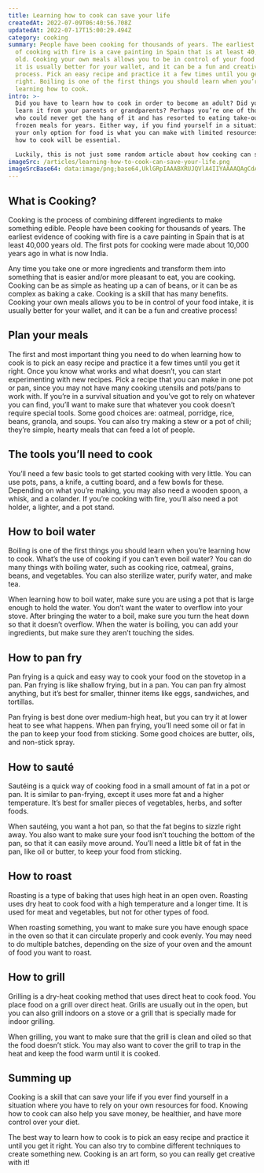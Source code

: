 ```yaml
---
title: Learning how to cook can save your life
createdAt: 2022-07-09T06:40:56.708Z
updatedAt: 2022-07-17T15:00:29.494Z
category: cooking
summary: People have been cooking for thousands of years. The earliest evidence
  of cooking with fire is a cave painting in Spain that is at least 40,000 years
  old. Cooking your own meals allows you to be in control of your food intake,
  it is usually better for your wallet, and it can be a fun and creative
  process. Pick an easy recipe and practice it a few times until you get it
  right. Boiling is one of the first things you should learn when you’re
  learning how to cook.
intro: >-
  Did you have to learn how to cook in order to become an adult? Did you
  learn it from your parents or grandparents? Perhaps you’re one of those people
  who could never get the hang of it and has resorted to eating take-out or
  frozen meals for years. Either way, if you find yourself in a situation where
  your only option for food is what you can make with limited resources, knowing
  how to cook will be essential. 

  Luckily, this is not just some random article about how cooking can save your life someday. This article will actually teach you how to cook! Cooking is not as difficult as many people think. Anyone can do it; you just need a little guidance at first until you get the hang of it. In fact, once you read through this article and practice the techniques a few times, you’ll probably be able to cook like a pro in no time. So let’s get started!
imageSrc: /articles/learning-how-to-cook-can-save-your-life.png
imageSrcBase64: data:image/png;base64,UklGRpIAAABXRUJQVlA4IIYAAAAQAgCdASoKAAoAAUAmJbACdAYvDDq9kx5AAP7tLg4GHdH2pvhh6QZXykWY++ZVI0Gea+LS9t12unvFL79L1R553I+7BKLMO17Go+8mCZtxNtwrH2mLW4Ysh1T2DU/+Z+5hjhlktayTXJOOAg+vJK2JiO/ns5BL5axN3Sf1T/RySfGKy9NAAA==
---
```


## What is Cooking?

Cooking is the process of combining different ingredients to make something edible. People have been cooking for thousands of years. The earliest evidence of cooking with fire is a cave painting in Spain that is at least 40,000 years old. The first pots for cooking were made about 10,000 years ago in what is now India.

Any time you take one or more ingredients and transform them into something that is easier and/or more pleasant to eat, you are cooking. Cooking can be as simple as heating up a can of beans, or it can be as complex as baking a cake. Cooking is a skill that has many benefits. Cooking your own meals allows you to be in control of your food intake, it is usually better for your wallet, and it can be a fun and creative process!

## Plan your meals

The first and most important thing you need to do when learning how to cook is to pick an easy recipe and practice it a few times until you get it right. Once you know what works and what doesn’t, you can start experimenting with new recipes. Pick a recipe that you can make in one pot or pan, since you may not have many cooking utensils and pots/pans to work with.
If you’re in a survival situation and you’ve got to rely on whatever you can find, you’ll want to make sure that whatever you cook doesn’t require special tools. Some good choices are: oatmeal, porridge, rice, beans, granola, and soups. You can also try making a stew or a pot of chili; they’re simple, hearty meals that can feed a lot of people.

## The tools you’ll need to cook

You’ll need a few basic tools to get started cooking with very little. You can use pots, pans, a knife, a cutting board, and a few bowls for these.
Depending on what you’re making, you may also need a wooden spoon, a whisk, and a colander. If you’re cooking with fire, you’ll also need a pot holder, a lighter, and a pot stand.

## How to boil water

Boiling is one of the first things you should learn when you’re learning how to cook. What’s the use of cooking if you can’t even boil water? You can do many things with boiling water, such as cooking rice, oatmeal, grains, beans, and vegetables. You can also sterilize water, purify water, and make tea.

When learning how to boil water, make sure you are using a pot that is large enough to hold the water. You don’t want the water to overflow into your stove. After bringing the water to a boil, make sure you turn the heat down so that it doesn’t overflow. When the water is boiling, you can add your ingredients, but make sure they aren’t touching the sides.

## How to pan fry

Pan frying is a quick and easy way to cook your food on the stovetop in a pan. Pan frying is like shallow frying, but in a pan. You can pan fry almost anything, but it’s best for smaller, thinner items like eggs, sandwiches, and tortillas. 

Pan frying is best done over medium-high heat, but you can try it at lower heat to see what happens. When pan frying, you’ll need some oil or fat in the pan to keep your food from sticking. Some good choices are butter, oils, and non-stick spray.

## How to sauté

Sautéing is a quick way of cooking food in a small amount of fat in a pot or pan. It is similar to pan-frying, except it uses more fat and a higher temperature. It’s best for smaller pieces of vegetables, herbs, and softer foods.

When sautéing, you want a hot pan, so that the fat begins to sizzle right away. You also want to make sure your food isn’t touching the bottom of the pan, so that it can easily move around. You’ll need a little bit of fat in the pan, like oil or butter, to keep your food from sticking.

## How to roast

Roasting is a type of baking that uses high heat in an open oven. Roasting uses dry heat to cook food with a high temperature and a longer time. It is used for meat and vegetables, but not for other types of food.

When roasting something, you want to make sure you have enough space in the oven so that it can circulate properly and cook evenly. You may need to do multiple batches, depending on the size of your oven and the amount of food you want to roast.

## How to grill

Grilling is a dry-heat cooking method that uses direct heat to cook food. You place food on a grill over direct heat. Grills are usually out in the open, but you can also grill indoors on a stove or a grill that is specially made for indoor grilling.

When grilling, you want to make sure that the grill is clean and oiled so that the food doesn’t stick. You may also want to cover the grill to trap in the heat and keep the food warm until it is cooked.

## Summing up

Cooking is a skill that can save your life if you ever find yourself in a situation where you have to rely on your own resources for food. Knowing how to cook can also help you save money, be healthier, and have more control over your diet.

The best way to learn how to cook is to pick an easy recipe and practice it until you get it right. You can also try to combine different techniques to create something new. Cooking is an art form, so you can really get creative with it!
